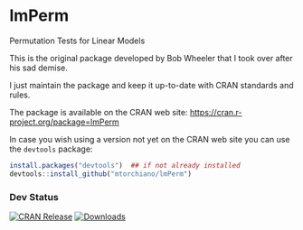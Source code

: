 # lmPerm
Permutation Tests for Linear Models

This is the original package developed by Bob Wheeler that I took over after his sad demise.

I just maintain the package and keep it up-to-date with CRAN standards and rules.

The package is available on the CRAN web site: 
https://cran.r-project.org/package=lmPerm

In case you wish using a version not yet on the CRAN web site you can use the `devtools` package:

```r
install.packages("devtools")  ## if not already installed
devtools::install_github("mtorchiano/lmPerm")
```

### Dev Status

[![CRAN Release](http://www.r-pkg.org/badges/version-last-release/lmPerm)](http://cran.r-project.org/web/packages/lmPerm)
[![Downloads](http://cranlogs.r-pkg.org/badges/last-month/lmPerm)](https://cranlogs.r-pkg.org)
